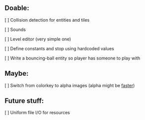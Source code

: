 Doable:
-------
[ ] Collision detection for entities and tiles

[ ] Sounds

[ ] Level editor (very simple one)

[ ] Define constants and stop using hardcoded values

[ ] Write a bouncing-ball entity so player has someone to play with

Maybe:
------
[ ] Switch from colorkey to alpha images (alpha might be [faster][blitcomparison])

[blitcomparison]: http://kevinlocke.name/inquiry/sdlblitspeed/sdlblitspeed.php

Future stuff:
-------------
[ ] Uniform file I/O for resources


